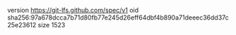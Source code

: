 version https://git-lfs.github.com/spec/v1
oid sha256:97a678dcca7b71d80fb77e245d26eff64dbf4b890a71deeec36dd37c25e23612
size 1523
